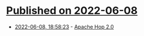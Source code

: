 # [Published on 2022-06-08](index.md)

* [2022-06-08, 18:58:23](https://news.ycombinator.com/item?id=31672324) - [Apache Hop 2.0](https://hop.apache.org/blog/2022/06/hop-2.0.0/)
